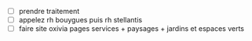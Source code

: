 - [ ] prendre traitement
- [ ] appelez rh bouygues puis rh stellantis
- [ ] faire site oxivia pages services + paysages + jardins et espaces verts
